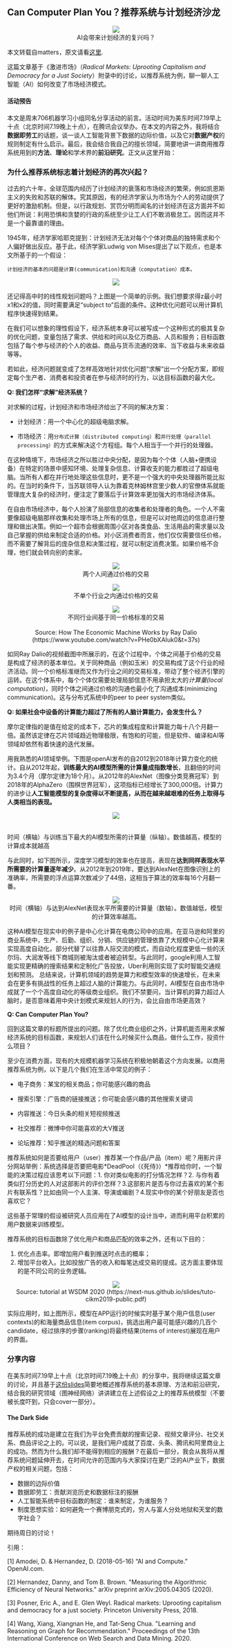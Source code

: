 ## Can Computer Plan You？推荐系统与计划经济沙龙

<p align="center">
<img src="images/Picture1.png">
  <br>AI会带来计划经济的复兴吗？<br>
</p>

本文转载自matters，原文请看[这里](https://matters.news/@PaulWu/can-computer-plan-you-%E8%81%8A%E8%81%8A%E6%8E%A8%E8%8D%90%E7%B3%BB%E7%BB%9F%E4%B8%8E%E8%AE%A1%E5%88%92%E7%BB%8F%E6%B5%8E%E7%9A%84%E5%A4%8D%E5%85%B4-bafyreibq7ktce5ajwsszzrutogynj3lboyt4p3drtuxs7hwqrneolpafdi).


这篇文章基于《激进市场》（*Radical Markets: Uprooting Capitalism and Democracy for a Just Society*）附录中的讨论，以推荐系统为例，聊一聊人工智能（AI）如何改变了市场经济模式。

#### 活动预告
本文是周末706机器学习小组同名分享活动的前言。活动时间为美东时间7.19早上十点（北京时间7.19晚上十点），在腾讯会议举办。在本文的内容之外，我将结合**数据即劳工**的话题，谈一谈人工智能背景下数据的边际价值，以及它对**数据产权**的规则制定有什么启示。最后，我会结合我自己的擅长领域，简要地讲一讲商用推荐系统用到的**方法**、**理论**和学术界的**前沿研究**。正文从这里开始：

### 为什么推荐系统标志着计划经济的再次兴起？
过去的六十年，全球范围内经历了计划经济的衰落和市场经济的繁荣，例如凯恩斯主义的失败和苏联的解体。究其原因，有的经济学家认为市场为个人的劳动提供了更好的激励机制。但是，以行政规划、赏罚分明而闻名的计划经济在这方面并不如他们所说：利用恐惧和贪婪的行政的系统至少让工人们不敢消极怠工。因而这并不是一个最靠谱的理由。

1945年，经济学家哈耶克提到：计划经济无法对每个个体对商品的独特需求和个人偏好做出反应。基于此，经济学家Ludwig von Mises提出了以下观点，也是本文所基于的一个假设：

```
计划经济的基本的问题是计算(communication)和沟通（computation）成本。
```



<p align="center">
<img src="images/image002.png">
</p>
还记得高中时的线性规划问题吗？上图是一个简单的示例。我们想要求得z最小时x1和x2的值，同时需要满足“subject to”后面的条件。这种优化问题可以用计算机程序快速得到结果。

在我们可以想象的理性假设下，经济系统本身可以被写成一个这种形式的极其复杂的优化问题，变量包括了需求、供给和时间以及亿万商品、人员和服务；目标函数包括了每个参与经济的个人的收益、商品与货币流通的效率、当下收益与未来收益等等。

若如此，经济问题就变成了怎样高效地针对优化问题“求解“出一个分配方案，即规定每个生产者、消费者和投资者在参与经济时的行为，以达目标函数的最大化。

**Q: 我们怎样“求解”经济系统？**

对求解的过程，计划经济和市场经济给出了不同的解决方案：

- 计划经济：用一个中心化的超级电脑求解。

- 市场经济：用`分布式计算（distributed computing）`和`并行处理（parallel processing）`的方式来解决这个方程组。每个人相当于一个并行的处理器。

在这种情境下，市场经济之所以胜过中央分配，是因为每个个体（人脑+便携设备）在特定的场景中感知环境、处理复杂信息、计算收支的能力都胜过了超级电脑。当所有人都在并行地处理这些信息时，更不是一个强大的中央处理器所能比拟的。在当时的条件下，当苏联领导人认为靠着克林姆林宫里少数人的官僚体系就能管理庞大复杂的经济时，便注定了要落后于计算效率更加强大的市场经济体系。

在自由市场经济中，每个人扮演了局部信息的收集者和处理者的角色。一个人不需要像超级电脑那样收集和处理市场上所有的信息，但是可以对他周边的信息进行整理和做出决策。例如一个超市会根据周围小区对各类食品、生活用品的需求量以及自己掌握的供给来制定合适的价格。对小区消费者而言，他们仅仅需要信任价格，而不需要了解背后的庞杂信息和决策过程，就可以制定消费决策。如果价格不合理，他们就会转向别的卖家。


<p align="center">
<img src="images/image004.png">
  <br>两个人间通过价格的交易<br>
</p>

<p align="center">
<img src="images/image006.png">
  <br>不单个行业之内通过价格的交易<br>
</p>


<p align="center">
<img src="images/image008.png">
  <br>不同行业间基于同一价格标准的交易<br>
  <br>Source: How The Economic Machine Works by Ray Dalio (https://www.youtube.com/watch?v=PHe0bXAIuk0&t=37s)<br>

</p>


如同Ray Dalio的视频截图中所展示的，在这个过程中，个体之间基于价格的交易是构成了经济的基本单位。关于同种商品（例如玉米）的交易构成了这个行业的经济活动。同一个价格标准继而又作为行业之间的交易标准，带动了整个经济引擎的运转。在这个体系中，每个个体仅需要处理局部信息不用承担太大的*计算量(local computation)*，同时个体之间通过价格的沟通也最小化了沟通成本(minimizing communication)。这与分布式系统中的peer to peer system类似。

**Q: 如果社会中设备的计算能力超过了所有的人脑计算能力，会发生什么？**

摩尔定律指的是值在给定的成本下，芯片的集成程度和计算能力每十八个月翻一倍。虽然该定律在芯片领域趋近物理极限，有饱和的可能，但是软件、编译和AI等领域却依然有着快速的迭代发展。

用我熟悉的AI领域举例。下图是openAI发布的自2012到2018年计算力变化的统计。自从2012年起，**训练最大的AI模型所需的计算量成指数增长**，且翻倍的时间为3.4个月（摩尔定律为18个月）。从2012年的AlexNet（图像分类竞赛冠军）到2018年的AlphaZero（围棋世界冠军），这项指标已经增长了300,000倍。计算力的进步让**人工智能模型的复杂度得以不断提高，从而在越来越艰难的任务上取得与人类相当的表现。**


<p align="center">
<img src="images/image009.png">
  
<br>时间（横轴）与训练当下最大的AI模型所需的计算量（纵轴）。数值越高，模型的计算成本就越高<br>
</p>

与此同时，如下图所示，深度学习模型的效率也在提高，表现在**达到同样表现水平所需要的计算量逐年减少**。从2012年到2019年，要达到AlexNet在图像识别上的准确率，所需要的浮点运算次数减少了44倍，这相当于算法的效率每16个月翻一番。


<p align="center">
<img src="images/image010.jpg">
<br>时间（横轴）与达到AlexNet表现水平所需要的计算量（数轴）。数值越低，模型的计算效率越高。<br>
</p>
这种AI模型在现实中的例子是中心化计算在电商公司中的应用。在亚马逊和阿里的商业系统中，生产、后勤、组织、分销、供应链的管理依靠了大规模中心化计算来实现高度自动化，部分代替了以往靠人际交流的模式，而自动化程度更低一些的沃尔玛、大润发等线下商城则被淘汰或者被迫转型。与此同时，google利用人工智能实现更精确的搜索结果和定制化广告投放，Uber利用则实现了实时智能交通规划和预测。
总结来说，计算机领域的趋势是算力和模型效率的快速增长，在未来会在更多有挑战性的任务上超过人脑的计算能力。与此同时，AI模型在自由市场中成就了一个个高度自动化的等级商业组织。我们不禁要问，当计算机的算力超过人脑时，是否意味着用中央计划模式来规划人的行为，会比自由市场更高效？

**Q: Can Computer Plan You?**

回到这篇文章的标题所提出的问题。除了优化商业组织之外，计算机能否用来求解经济系统的目标函数，来规划人们该在什么时候买什么商品，做什么工作，投资什么项目？

至少在消费方面，现有的大规模机器学习系统在积极地朝着这个方向发展。以商用推荐系统为例，以下是几个我们在生活中常见的例子：

- 电子商务：某宝的相关商品；你可能感兴趣的商品

- 搜索引擎：广告商的链接推送；你可能会感兴趣的其他搜索关键词

- 内容推送：今日头条的相关短视频推送

- 社交推荐：微博中你可能喜欢的大V推送

- 论坛推荐：知乎推送的精选问题和答案

推荐系统如何是否要给用户（user）推荐某一个作品/产品（item）呢？用影片评分网站举例：系统选择是否要把电影*DeadPool（《死侍》）*推荐给你时，一个智能的决策过程应该思考以下问题：1. 你对类似电影的打分情况怎样？2. 与你有着类似打分历史的人对这部影片的评价怎样？3.这部影片是否与你过去喜欢的某个影片有联系性？比如由同一个人主演、导演或编剧？4.现实中你的某个好朋友是否也喜欢它？

这些基于常理的假设被研究人员应用在了AI模型的设计当中，进而利用平台积累的用户数据来训练模型。

推荐系统的目标函数除了优化用户和商品匹配的效率之外，还有以下目的：

1. 优化点击率。即增加用户看到推送时点击的概率；
2. 增加平台收入。比如投放广告的收入和每笔达成交易的提成。这方面主要体现的是不同公司的业务逻辑。

<p align="center">
<img src="images/image011.png">
<br>Source: tutorial at WSDM 2020 (https://next-nus.github.io/slides/tuto-cikm2019-public.pdf)<br>
</p>


实际应用时，如上图所示，模型在APP运行的时候实时基于某个用户信息(user contexts)的和海量商品信息(item corpus)，挑选出用户最可能感兴趣的几百个candidate，经过排序的步骤(ranking)将最终结果(items of interest)展现在用户的界面。

### 分享内容
在美东时间7.19早上十点（北京时间7.19晚上十点）的分享中，我将继续这篇文章的讨论，并且基于[这份slides](https://next-nus.github.io/slides/tuto-cikm2019-public.pdf)简要地概述推荐系统的基本原理、方法和前沿研究，结合我的研究领域（图神经网络）讲讲建立在上述假设之上的推荐系统模型（不要被长度吓到，只会cover一部分）。

#### The Dark Side

推荐系统的成功是建立在我们为平台免费贡献的搜索记录、视频文章评分、社交关系、商品评论之上的。可以说，是我们用户成就了百度、头条、腾讯和阿里商业上的成功。然而为什么我们却不能得到相应的报酬？在最后一部分，我会从我将从推荐系统问题延伸开去，在时间允许的范围内与大家探讨在更广泛的AI产业下，数据产权的相关问题，包括：

- 数据的边际价值
- 数据即劳工：贡献浏览历史和数据标注的报酬
- 人工智能系统中目标函数的制定：谁来制定，为谁服务？
- 制度思想实验：如何避免一个赛博朋克式的，穷人与富人分处地狱和天堂的数字社会？

期待周日的讨论！


引用：

[1] Amodei, D. & Hernandez, D. (2018-05-16) “AI and Compute.” OpenAI.com.

[2] Hernandez, Danny, and Tom B. Brown. "Measuring the Algorithmic Efficiency of Neural Networks." arXiv preprint arXiv:2005.04305 (2020).

[3] Posner, Eric A., and E. Glen Weyl. Radical markets: Uprooting capitalism and democracy for a just society. Princeton University Press, 2018.

[4] Wang, Xiang, Xiangnan He, and Tat-Seng Chua. "Learning and Reasoning on Graph for Recommendation." Proceedings of the 13th International Conference on Web Search and Data Mining. 2020.
